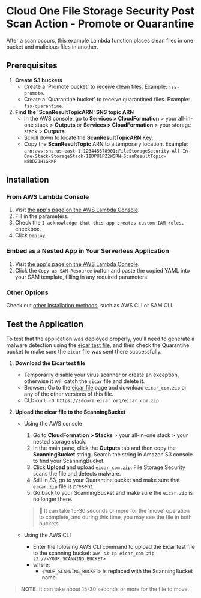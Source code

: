 # Cloud One File Storage Security Post Scan Action - Promote or Quarantine

After a scan occurs, this example Lambda function places clean files in one bucket and malicious files in another.

## Prerequisites

1. **Create S3 buckets**
    - Create a 'Promote bucket' to receive clean files. Example: `fss-promote`.
    - Create a 'Quarantine bucket' to receive quarantined files. Example: `fss-quarantine`.
2. **Find the 'ScanResultTopicARN' SNS topic ARN**
    - In the AWS console, go to **Services > CloudFormation** > your all-in-one stack > **Outputs**  or **Services > CloudFormation** > your storage stack > **Outputs**.
    - Scroll down to locate the  **ScanResultTopicARN** Key.
    - Copy the **ScanResultTopic** ARN to a temporary location. Example: `arn:aws:sns:us-east-1:123445678901:FileStorageSecurity-All-In-One-Stack-StorageStack-1IDPU1PZ2W5RN-ScanResultTopic-N8DD2JH1GRKF`

## Installation

### From AWS Lambda Console

1. Visit [the app's page on the AWS Lambda Console](https://console.aws.amazon.com/lambda/home?#/create/app?applicationId=arn:aws:serverlessrepo:us-east-1:415485722356:applications/cloudone-filestorage-plugin-action-promote-or-quarantine).
2. Fill in the parameters.
3. Check the `I acknowledge that this app creates custom IAM roles.` checkbox.
4. Click `Deploy`.

### Embed as a Nested App in Your Serverless Application

1. Visit [the app's page on the AWS Lambda Console](https://console.aws.amazon.com/lambda/home?#/create/app?applicationId=arn:aws:serverlessrepo:us-east-1:415485722356:applications/cloudone-filestorage-plugin-action-promote-or-quarantine).
2. Click the `Copy as SAM Resource` button and paste the copied YAML into your SAM template, filling in any required parameters.

### Other Options

Check out [other installation methods](./other-installation-methods.md), such as AWS CLI or SAM CLI.

## Test the Application

To test that the application was deployed properly, you'll need to generate a malware detection using the [eicar test file](https://secure.eicar.org/eicar.com "A file used for testing anti-malware scanners."), and then check the Quarantine bucket to make sure the `eicar` file was sent there successfully.

1. **Download the Eicar test file**
   - Temporarily disable your virus scanner or create an exception, otherwise it will catch the `eicar` file and delete it.
   - Browser: Go to the [eicar file](https://secure.eicar.org/eicar.com) page and download `eicar_com.zip` or any of the other versions of this file.
   - CLI: `curl -O https://secure.eicar.org/eicar_com.zip`
2. **Upload the eicar file to the ScanningBucket**

    - Using the AWS console

        1. Go to **CloudFormation > Stacks** > your all-in-one stack > your nested storage stack.
        2. In the main pane, click the **Outputs** tab and then copy the **ScanningBucket** string. Search the string in Amazon S3 console to find your ScanningBucket.
        3. Click **Upload** and upload `eicar_com.zip`. File Storage Security scans the file and detects malware.
        4. Still in S3, go to your Quarantine bucket and make sure that `eicar.zip` file is present.
        5. Go back to your ScanningBucket and make sure the `eicar.zip` is no longer there.

        > 📌 It can take 15-30 seconds or more for the 'move' operation to complete, and during this time, you may see the file in both buckets.

    - Using the AWS CLI

        - Enter the folowing AWS CLI command to upload the Eicar test file to the scanning bucket:
            `aws s3 cp eicar_com.zip s3://<YOUR_SCANNING_BUCKET>`
        - where:
            - `<YOUR_SCANNING_BUCKET>` is replaced with the ScanningBucket name.

> **NOTE:** It can take about 15-30 seconds or more for the file to move.